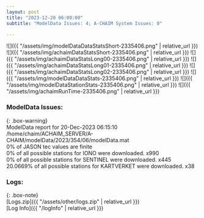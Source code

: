 ```yaml
---
layout: post
title: "2023-12-20 06:00:00"
subtitle: "ModelData Issues: 4; A-CHAIM System Issues: 0"

---
```


![]({{ "/assets/img/modelDataDataStatsShort-2335406.png" | relative_url }})
![]({{ "/assets/img/achaimDataStatsShort-2335406.png" | relative_url }})
![]({{ "/assets/img/achaimDataStatsLong00-2335406.png" | relative_url }})
![]({{ "/assets/img/achaimDataStatsLong01-2335406.png" | relative_url }})
![]({{ "/assets/img/achaimDataStatsLong02-2335406.png" | relative_url }})
![]({{ "/assets/img/modelDataDataStats-2335406.png" | relative_url }})
![]({{ "/assets/img/modelDataStationStats-2335406.png" | relative_url }})
![]({{ "/assets/img/achaimRunTime-2335406.png" | relative_url }})


### ModelData Issues:  
  
{: .box-warning}  
 ModelData report for 20-Dec-2023 06:15:10   
 /home/chaim/ACHAIM_SERVER/A-CHAIM/modelData/2023/354/06/modelData.mat   
 0% of JASON tec values are finite   
 0% of all possible stations for IONO were downloaded. x990   
 0% of all possible stations for SENTINEL were downloaded. x445   
 20.0669% of all possible stations for KARTVERKET were downloaded. x38   
  


### Logs:  
  
{: .box-note}  
[Logs.zip]({{ "/assets/other/logs.zip" | relative_url }})  
[Log Info]({{ "/logInfo" | relative_url }})  
